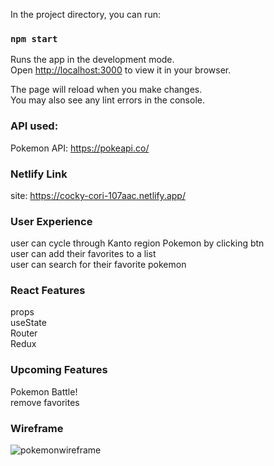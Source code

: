 

In the project directory, you can run:

### `npm start`

Runs the app in the development mode.\
Open [http://localhost:3000](http://localhost:3000) to view it in your browser.

The page will reload when you make changes.\
You may also see any lint errors in the console.
### API used:
Pokemon API: https://pokeapi.co/
### Netlify Link
site: https://cocky-cori-107aac.netlify.app/

### User Experience
user can cycle through Kanto region Pokemon by clicking btn<br/>
user can add their favorites to a list<br/>
user can search for their favorite pokemon<br>

### React Features
 
 props<br/>
 useState<br/>
 Router<br/>
 Redux<br/>

 ### Upcoming Features

Pokemon Battle! <br>
remove favorites<br>


### Wireframe

![pokemonwireframe](https://user-images.githubusercontent.com/94885352/156048344-dbf8e608-087d-4fb1-bbdb-d0f0d6cfef61.jpg)
